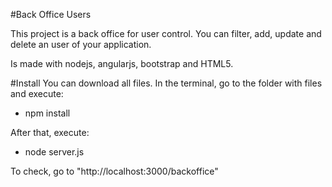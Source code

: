
#Back Office Users

This project is a back office for user control. You can filter, add, update and delete an user of your application.

Is made with nodejs, angularjs, bootstrap and HTML5.

#Install
You can download all files. In the terminal, go to the folder with files and execute: 
- npm install

After that, execute:
- node server.js

To check, go to "http://localhost:3000/backoffice"